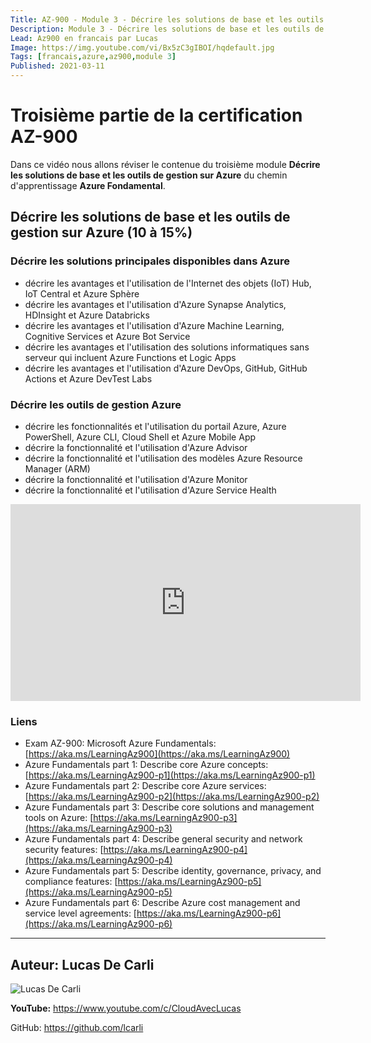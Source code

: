 ```yaml
---
Title: AZ-900 - Module 3 - Décrire les solutions de base et les outils de gestion sur Azure
Description: Module 3 - Décrire les solutions de base et les outils de gestion sur Azure
Lead: Az900 en francais par Lucas
Image: https://img.youtube.com/vi/Bx5zC3gIBOI/hqdefault.jpg
Tags: [francais,azure,az900,module 3]
Published: 2021-03-11
---
```


# Troisième partie de la certification AZ-900

Dans ce vidéo nous allons réviser le contenue du troisième module **Décrire les solutions de base et les outils de gestion sur Azure** du chemin d'apprentissage **Azure Fondamental**.

<!--more-->

## Décrire les solutions de base et les outils de gestion sur Azure (10 à 15%)

### Décrire les solutions principales disponibles dans Azure
- décrire les avantages et l'utilisation de l'Internet des objets (IoT) Hub, IoT Central et Azure
Sphère
- décrire les avantages et l'utilisation d'Azure Synapse Analytics, HDInsight et Azure
Databricks
- décrire les avantages et l'utilisation d'Azure Machine Learning, Cognitive Services et Azure Bot Service
- décrire les avantages et l'utilisation des solutions informatiques sans serveur qui incluent Azure Functions et Logic Apps
- décrire les avantages et l'utilisation d'Azure DevOps, GitHub, GitHub Actions et Azure DevTest Labs

### Décrire les outils de gestion Azure
- décrire les fonctionnalités et l'utilisation du portail Azure, Azure PowerShell, Azure CLI, Cloud Shell et Azure Mobile App
- décrire la fonctionnalité et l'utilisation d'Azure Advisor
- décrire la fonctionnalité et l'utilisation des modèles Azure Resource Manager (ARM)
- décrire la fonctionnalité et l'utilisation d'Azure Monitor
- décrire la fonctionnalité et l'utilisation d'Azure Service Health


<iframe width="560" height="315" src="https://www.youtube.com/embed/Bx5zC3gIBOI" frameborder="0" allow="accelerometer; autoplay; clipboard-write; encrypted-media; gyroscope; picture-in-picture" allowfullscreen></iframe>


### Liens

- Exam AZ-900: Microsoft Azure Fundamentals: [https://aka.ms/LearningAz900​](https://aka.ms/LearningAz900)
- Azure Fundamentals part 1: Describe core Azure concepts: [https://aka.ms/LearningAz900-p1](https://aka.ms/LearningAz900-p1)​
- Azure Fundamentals part 2: Describe core Azure services: [https://aka.ms/LearningAz900-p2](https://aka.ms/LearningAz900-p2)​
- Azure Fundamentals part 3: Describe core solutions and management tools on Azure: [https://aka.ms/LearningAz900-p3​](https://aka.ms/LearningAz900-p3​)
- Azure Fundamentals part 4: Describe general security and network security features: [https://aka.ms/LearningAz900-p4​](https://aka.ms/LearningAz900-p4​)
- Azure Fundamentals part 5: Describe identity, governance, privacy, and compliance features: [https://aka.ms/LearningAz900-p5​](https://aka.ms/LearningAz900-p5​)
- Azure Fundamentals part 6: Describe Azure cost management and service level agreements: [https://aka.ms/LearningAz900-p6](https://aka.ms/LearningAz900-p6)

---

## Auteur: Lucas De Carli

![Lucas De Carli](https://avatars.githubusercontent.com/u/4472823?s=460&u=37d097ad8cdf91316d0f8231cd41f25c68c15e88&v=4)

**YouTube:** https://www.youtube.com/c/CloudAvecLucas

GitHub: https://github.com/lcarli

